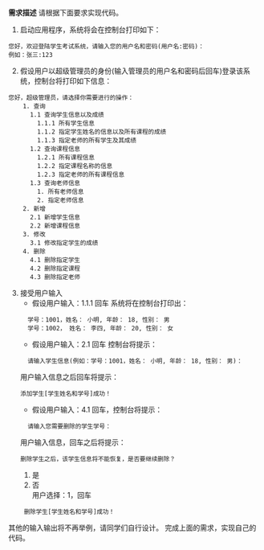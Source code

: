 **需求描述**
请根据下面要求实现代码。 
1. 启动应用程序，系统将会在控制台打印如下：  
 ```
您好，欢迎登陆学生考试系统，请输入您的用户名和密码(用户名:密码)：   
例如：张三:123
```

2. 假设用户以超级管理员的身份(输入管理员的用户名和密码后回车)登录该系统，控制台将打印如下信息：  
```
您好，超级管理员，请选择你需要进行的操作：
    1. 查询   
      1.1 查询学生信息以及成绩  
        1.1.1 所有学生信息  
        1.1.2 指定学生姓名的信息以及所有课程的成绩  
        1.1.3 指定老师的所有学生及其成绩  
      1.2 查询课程信息  
        1.2.1 所有课程信息  
        1.2.2 指定课程名称的信息  
        1.2.3 指定老师的所有课程信息   
      1.3 查询老师信息  
        1. 所有老师信息  
        2. 指定老师信息  
    2. 新增  
      2.1 新增学生信息  
      2.2 新增课程信息     
    3. 修改    
      3.1 修改指定学生的成绩  
    4. 删除  
      4.1 删除指定学生  
      4.2 删除指定课程  
      4.3 删除指定老师 
  ``` 
3. 接受用户输入  
    - 假设用户输入：1.1.1 回车 系统将在控制台打印出：  
    ```
      学号：1001，姓名： 小明, 年龄： 18, 性别： 男
      学号：1002， 姓名： 李四, 年龄： 20, 性别： 女
      ```
    - 假设用户输入：2.1 回车 控制台将提示：
    ```
      请输入学生信息(例如：学号：1001，姓名： 小明, 年龄： 18, 性别： 男)：  
      ```  
      用户输入信息之后回车将提示：
      ```
      添加学生[学生姓名和学号]成功！
      ```  
    - 假设用户输入：4.1 回车，控制台将提示：
    ``` 
      请输入您需要删除的学生学号：
      ```   
      用户输入信息，回车之后将提示： 
      ```  
      删除学生之后，该学生信息将不能恢复，是否要继续删除？
      ```
      1. 是
      2. 否  
    用户选择：1，回车   
    ```
     删除学生[学生姓名和学号]成功！
     ```     
     
其他的输入输出将不再举例，请同学们自行设计。
完成上面的需求，实现自己的代码。
